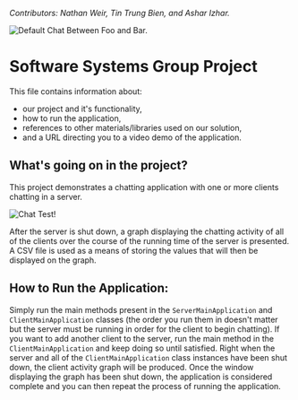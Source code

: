 *Contributors: Nathan Weir, Tin Trung Bien, and Ashar Izhar.*

![Default Chat Between Foo and Bar.](https://i.imgur.com/kUgcKAp.png)

# Software Systems Group Project
This file contains information about:
- our project and it's functionality,
- how to run the application,
- references to other materials/libraries used on our solution,
- and a URL directing you to a video demo of the application.

## What's going on in the project?
This project demonstrates a chatting application with one or more clients chatting in a server. 

![Chat Test!](https://media2.giphy.com/media/PK6K4HuWi7HNHXF3Ht/giphy.gif?cid=790b76114ff2618cc7e9eac4521ef89bd918c6f4095b1289&rid=giphy.gif&ct=g)

After the server is shut down, a graph displaying the chatting activity of all of the clients over the course of the running time of the server is presented. A CSV file is used as a means of storing the values that will then be displayed on the graph. 

## How to Run the Application: 
Simply run the main methods present in the `ServerMainApplication` and `ClientMainApplication` classes (the order you run them in doesn't matter but the server must be running in order for the client to begin chatting). If you want to add another client to the server, run the main method in the `ClientMainApplication` and keep doing so until satisfied. Right when the server and all of the `ClientMainApplication` class instances have been shut down, the client activity graph will be produced. Once the window displaying the graph has been shut down, the application is considered complete and you can then repeat the process of running the application.
